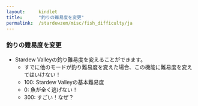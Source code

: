 ```yaml
---
layout:     kindlet
title:      "釣りの難易度を変更"
permalink:  /stardewzem/misc/fish_difficulty/ja
---
```


### **釣りの難易度を変更**

* Stardew Valleyの釣り難易度を変えることができます。
  * すでに他のモードが釣り難易度を変えた場合、この機能に難易度を変えてはいけない！
  * 100: Stardew Valleyの基本難易度
  *   0: 魚が全く逃げない！
  * 300: すごい！なぜ？

<br/>
<br/>
